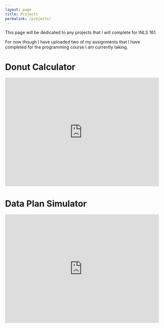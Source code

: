 ```yaml
---
layout: page
title: Projects
permalink: /projects/
---
```


This page will be dedicated to any projects that I will complete for INLS 161. 

For now though I have uploaded two of my assignments that I have completed 
for the programming course I am currently taking.

# Donut Calculator
<iframe src="https://trinket.io/embed/python3/8deb887f30" width="100%" height="356" frameborder="0" marginwidth="0" marginheight="0" allowfullscreen></iframe>

# Data Plan Simulator
<iframe src="https://trinket.io/embed/python3/af7a3a8213" width="100%" height="356" frameborder="0" marginwidth="0" marginheight="0" allowfullscreen></iframe>
